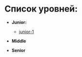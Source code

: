 # Список уровней:

- **Junior:**
    * [junior-1](./junior-1/README.md)

- **Middle**

- **Senior**

